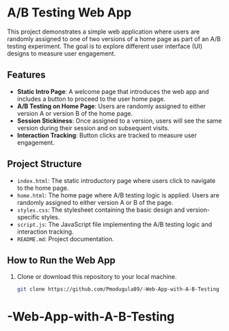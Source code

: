# A/B Testing Web App

This project demonstrates a simple web application where users are randomly assigned to one of two versions of a home page as part of an A/B testing experiment. The goal is to explore different user interface (UI) designs to measure user engagement. 

## Features

- **Static Intro Page**: A welcome page that introduces the web app and includes a button to proceed to the user home page.
- **A/B Testing on Home Page**: Users are randomly assigned to either version A or version B of the home page. 
- **Session Stickiness**: Once assigned to a version, users will see the same version during their session and on subsequent visits.
- **Interaction Tracking**: Button clicks are tracked to measure user engagement.
  
## Project Structure

- `index.html`: The static introductory page where users click to navigate to the home page.
- `home.html`: The home page where A/B testing logic is applied. Users are randomly assigned to either version A or B of the page.
- `styles.css`: The stylesheet containing the basic design and version-specific styles.
- `script.js`: The JavaScript file implementing the A/B testing logic and interaction tracking.
- `README.md`: Project documentation.

## How to Run the Web App

1. Clone or download this repository to your local machine.
   ```bash
   git clone https://github.com/Pmodugula89/-Web-App-with-A-B-Testing
# -Web-App-with-A-B-Testing
